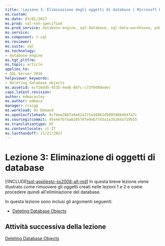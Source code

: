 ```yaml
---
title: 'Lezione 3: Eliminazione degli oggetti di database | Microsoft Docs'
ms.custom: 
ms.date: 03/01/2017
ms.prod: sql-non-specified
ms.prod_service: database-engine, sql-database, sql-data-warehouse, pdw
ms.service: 
ms.component: t-sql
ms.reviewer: 
ms.suite: sql
ms.technology:
- database-engine
ms.tgt_pltfrm: 
ms.topic: article
applies_to:
- SQL Server 2016
helpviewer_keywords:
- deleting database objects
ms.assetid: ecf26dd5-4535-4ed6-86fc-c73f9d9dedec
caps.latest.revision: 
author: edmacauley
ms.author: edmaca
manager: craigg
ms.workload: On Demand
ms.openlocfilehash: 9cf4ee2807a9a62a215a16862d50959884047a7c
ms.sourcegitcommit: 45e4efb7aa828578fe9eb7743a1a3526da719555
ms.translationtype: HT
ms.contentlocale: it-IT
ms.lasthandoff: 11/21/2017
---
```

# <a name="lesson-3-deleting-database-objects"></a>Lezione 3: Eliminazione di oggetti di database
[!INCLUDE[tsql-appliesto-ss2008-all-md](../includes/tsql-appliesto-ss2008-all-md.md)] In questa breve lezione viene illustrato come rimuovere gli oggetti creati nelle lezioni 1 e 2 e come procedere quindi all'eliminazione del database.  
  
In questa lezione sono inclusi gli argomenti seguenti:  
  
-   [Deleting Database Objects](../t-sql/lesson-3-1-deleting-database-objects.md)  
  
## <a name="next-task-in-lesson"></a>Attività successiva della lezione  
[Deleting Database Objects](../t-sql/lesson-3-1-deleting-database-objects.md)  
  
  
  
